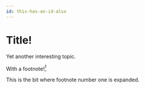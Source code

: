 ```yaml
---
id: this-has-an-id-also
---
```


# Title!

Yet another interesting topic. <p>With a footnote!<a href="one"><sup>1</sup></a></p>

<!--- HTML comment.--->

<div id="one" data-class="fn" data-type="notice"><p>This is the bit where footnote number one is expanded.</p></div>
